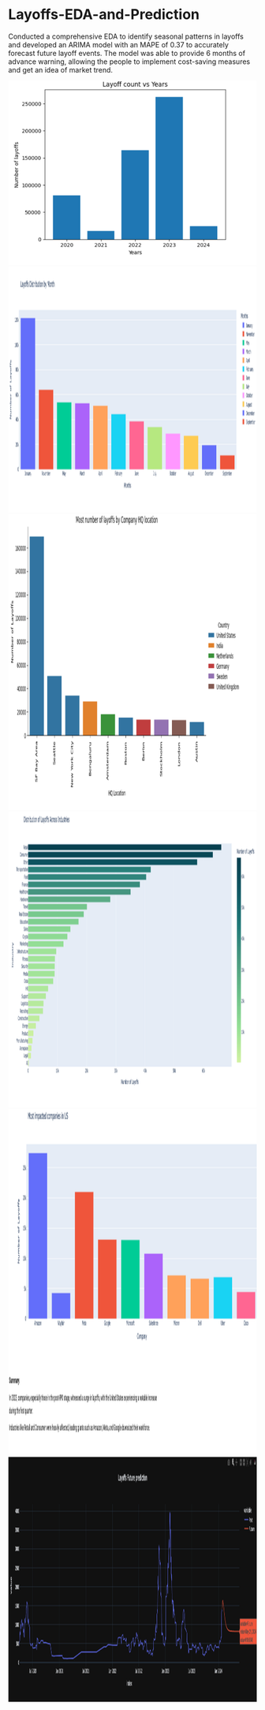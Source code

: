 # Layoffs-EDA-and-Prediction
Conducted a comprehensive EDA to identify seasonal patterns in layoffs and developed an ARIMA model with an MAPE of 0.37 to accurately forecast future layoff events. The model was able to provide 6 months of advance warning, allowing the people to implement cost-saving measures and get an idea of market trend.

![Alt text](https://github.com/shrbh025/Layoffs-EDA-and-Prediction/blob/main/Years.png)
<img src="https://github.com/shrbh025/Layoffs-EDA-and-Prediction/blob/main/ByMonth.png" width="2000" height="500">
<img src="https://github.com/shrbh025/Layoffs-EDA-and-Prediction/blob/main/Location.png" width="2500" height="600">
<img src="https://github.com/shrbh025/Layoffs-EDA-and-Prediction/blob/main/Industries.png" width="2500" height="600">
<img src="https://github.com/shrbh025/Layoffs-EDA-and-Prediction/blob/main/ImpactedCompanies.png" width="2500" height="700">
<img src="https://github.com/shrbh025/Layoffs-EDA-and-Prediction/blob/main/Future%20Prediction.png" width="3500" height="500">
